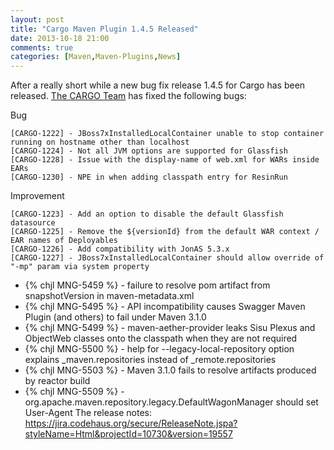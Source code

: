 ```yaml
---
layout: post
title: "Cargo Maven Plugin 1.4.5 Released"
date: 2013-10-18 21:00
comments: true
categories: [Maven,Maven-Plugins,News]
---
```


After a really short while a new bug fix release 1.4.5 for Cargo has been released.
[The CARGO Team](http://thread.gmane.org/gmane.comp.java.cargo.devel/14457) has fixed the following bugs:

Bug

    [CARGO-1222] - JBoss7xInstalledLocalContainer unable to stop container running on hostname other than localhost
    [CARGO-1224] - Not all JVM options are supported for Glassfish
    [CARGO-1228] - Issue with the display-name of web.xml for WARs inside EARs
    [CARGO-1230] - NPE in when adding classpath entry for ResinRun

Improvement

    [CARGO-1223] - Add an option to disable the default Glassfish datasource
    [CARGO-1225] - Remove the ${versionId} from the default WAR context / EAR names of Deployables
    [CARGO-1226] - Add compatibility with JonAS 5.3.x
    [CARGO-1227] - JBoss7xInstalledLocalContainer should allow override of "-mp" param via system property



 * {% chjl MNG-5459 %} - failure to resolve pom artifact from snapshotVersion in maven-metadata.xml
 * {% chjl MNG-5495 %} - API incompatibility causes Swagger Maven Plugin (and others) to fail under Maven 3.1.0
 * {% chjl MNG-5499 %} - maven-aether-provider leaks Sisu Plexus and ObjectWeb classes onto the classpath when they are not required
 * {% chjl MNG-5500 %} - help for --legacy-local-repository option explains \_maven.repositories instead of \_remote.repositories
 * {% chjl MNG-5503 %} - Maven 3.1.0 fails to resolve artifacts produced by reactor build
 * {% chjl MNG-5509 %} - org.apache.maven.repository.legacy.DefaultWagonManager should set User-Agent
The release notes: https://jira.codehaus.org/secure/ReleaseNote.jspa?styleName=Html&projectId=10730&version=19557
